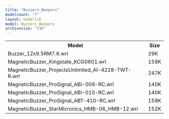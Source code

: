 ```yaml
---
title: "Buzzers_Beepers"
modelcount: "7"
layout: modellib
model: Buzzers_Beepers
archivesize: "71K"
---
```


<table><tr>
<th>Model</th>
<th>Size</th>
</tr>
<tr><td>Buzzer_12x9.5RM7.6.wrl</td><td>29K</td></tr>
<tr><td>MagneticBuzzer_Kingstate_KCG0601.wrl</td><td>159K</td></tr>
<tr><td>MagneticBuzzer_ProjectsUnlimited_AI-4228-TWT-R.wrl</td><td>247K</td></tr>
<tr><td>MagneticBuzzer_ProSignal_ABI-009-RC.wrl</td><td>140K</td></tr>
<tr><td>MagneticBuzzer_ProSignal_ABI-010-RC.wrl</td><td>140K</td></tr>
<tr><td>MagneticBuzzer_ProSignal_ABT-410-RC.wrl</td><td>159K</td></tr>
<tr><td>MagneticBuzzer_StarMicronics_HMB-06_HMB-12.wrl</td><td>152K</td></tr>
